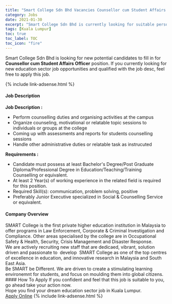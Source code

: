 ```yaml
---
title: "Smart College Sdn Bhd Vacancies Counsellor cum Student Affairs Officer" 
category: Jobs 
date: 2021-01-30 
excerpt: "Smart College Sdn Bhd is currently looking for suitable person to fill in the Counsellor cum Student Affairs Officer which positioned at Kuala Lumpur" 
tags: [Kuala Lumpur] 
toc: true 
toc_label: TOC 
toc_icon: "fire" 
--- 
```


<p>Smart College Sdn Bhd is looking for new potential candidates to fill in for <b>Counsellor cum Student Affairs Officer</b> position. If you currently looking for new education sector job opportunities and qualified with the job desc, feel free to apply this job.
</p>{% include link-adsense.html %} 
 <div><div><h4>Job Description</h4></div><div><div><span><div><p><strong>Job Description :</strong></p><ul><li>Perform counselling duties and organising activities at the campus&#160;</li><li>Organize counseling, motivational or relatable topic sessions to individuals or groups at the college&#160;</li><li>Coming up with assessments and reports for students counselling sessions</li><li>Handle other administrative duties or relatable task as instrucuted&#160;</li></ul><p><strong>Requirements :&#160;</strong></p><ul><li>Candidate must possess at least Bachelor's Degree/Post Graduate Diploma/Professional Degree in Education/Teaching/Training Counselling or equivalent.</li><li>At least 2&#160;Year(s) of working experience in the related field is required for this position.</li><li>Required Skill(s): communication, problem solving, positive</li><li>Preferably Junior Executive specialized in Social &amp; Counselling Service or equivalent.</li></ul></div></span></div></div></div> 
<div><div><h4>Company Overview</h4></div><div><div><span><div><div>
<div>SMART College is the first private higher education institution in Malaysia to offer programs in Law Enforcement, Corporate &amp; Criminal Investigation and Compliance. Other areas specialised by the college are in Occupational Safety &amp; Health, Security, Crisis Management and Disaster Response.</div>
<div>We are actively recruiting new staff that are dedicaed, vibrant, solution driven and passionate to &#160;develop &#160;SMART College as one of the top centres of excellence in education, and innovative research in Malaysia and South East Asia.&#160;</div>
<div>Be SMART be Different. We are driven to create a stimulating learning environemnt for students, and focus on moulding them into global citizens.&#160;</div>
</div></div></span></div></div></div> 
#### How To Apply 
If you confident and feel that this job is suitable to you, go ahead take your action now. <br/> 
Hope you find your dream education sector job in Kuala Lumpur. <br/> 
<a href="https://www.jobstreet.com.my/en/job/counsellor-cum-student-affairs-officer-4472947?jobId=jobstreet-my-job-4472947&sectionRank=6&token=0~16c45915-a10a-4419-8333-23c5b6288a2b&fr=SRP%20View%20In%20New%20Ta" class="btn btn--info" target="_blank" rel="nofollow noopenner">Apply Online</a> 
{% include link-adsense.html %} 